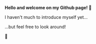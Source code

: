 **Hello and welcome on my Github page! 👋**

I haven't much to introduce myself yet...

...but feel free to look around!




🦍
